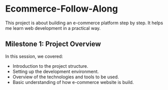 # Ecommerce-Follow-Along

This project is about building an e-commerce platform step by step. It helps me learn web development in a practical way.

## Milestone 1: Project Overview

In this session, we covered:
- Introduction to the project structure.
- Setting up the development environment.
- Overview of the technologies and tools to be used.
- Basic understanding of how e-commerce website is build.
